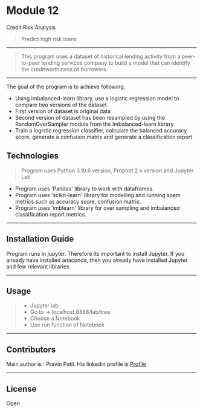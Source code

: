 # Module 12
Credit Risk Analysis

>Predict high risk loans

 
---
> This program uses a dataset of historical lending activity from a peer-to-peer lending services company to build a model that can identify the creditworthiness of borrowers.
---

The goal of the program is to achieve following:
* Using imbalanced-learn library, use a logistic regression model to compare two versions of the dataset
* First version of dataset is original data
* Second version of dataset has been resampled by using the RandomOverSampler module from the imbalanced-learn library
* Train a logistic regression classifier, calculate the balanced accuracy score, generate a confusion matrix and generate a classification report

## Technologies

> Program uses Python 3.10.6 version, Prophet 2.x version and Jupyter Lab

* Program uses 'Pandas' library to work with dataframes. 
* Program uses 'scikit-learn' library for modelling and running soem metrics such as accuracy score, confusion matrix.
* Program uses 'imblearn' library for over sampling and imbalanced classification report metrics.

---

## Installation Guide 

Program runs in jupyter. Therefore its important to install Jupyter. If you already have installed anaconda, then you already have installed Jupyter and few relevant libraries.

---
## Usage

> * Jupyter lab
> * Go to -> localhost:8888/lab/tree
> * Choose a Notebook
> * Use run function of Notebook

---
## Contributors

Main author is : Pravin Patil. His linkedin profile is [Profile](https://www.linkedin.com/in/pravin-patil-5880301)

---

## License

Open